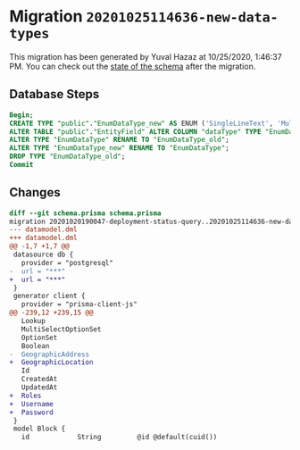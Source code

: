 # Migration `20201025114636-new-data-types`

This migration has been generated by Yuval Hazaz at 10/25/2020, 1:46:37 PM.
You can check out the [state of the schema](./schema.prisma) after the migration.

## Database Steps

```sql
Begin;
CREATE TYPE "public"."EnumDataType_new" AS ENUM ('SingleLineText', 'MultiLineText', 'Email', 'WholeNumber', 'DateTime', 'DecimalNumber', 'Lookup', 'MultiSelectOptionSet', 'OptionSet', 'Boolean', 'GeographicLocation', 'Id', 'CreatedAt', 'UpdatedAt', 'Roles', 'Username', 'Password');
ALTER TABLE "public"."EntityField" ALTER COLUMN "dataType" TYPE "EnumDataType_new" USING ("dataType"::text::"EnumDataType_new");
ALTER TYPE "EnumDataType" RENAME TO "EnumDataType_old";
ALTER TYPE "EnumDataType_new" RENAME TO "EnumDataType";
DROP TYPE "EnumDataType_old";
Commit
```

## Changes

```diff
diff --git schema.prisma schema.prisma
migration 20201020190047-deployment-status-query..20201025114636-new-data-types
--- datamodel.dml
+++ datamodel.dml
@@ -1,7 +1,7 @@
 datasource db {
   provider = "postgresql"
-  url = "***"
+  url = "***"
 }
 generator client {
   provider = "prisma-client-js"
@@ -239,12 +239,15 @@
   Lookup
   MultiSelectOptionSet
   OptionSet
   Boolean
-  GeographicAddress
+  GeographicLocation
   Id
   CreatedAt
   UpdatedAt
+  Roles
+  Username
+  Password
 }
 model Block {
   id            String         @id @default(cuid())
```


